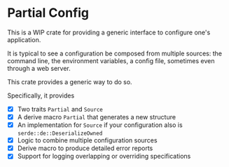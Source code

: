 # Partial Config

This is a WIP crate for providing a generic interface to configure one's application.

It is typical to see a configuration be composed from multiple sources: the command line, the environment variables, a config file, sometimes even through a web server.

This crate provides a generic way to do so.

Specifically, it provides
- [X] Two traits `Partial` and `Source`
- [X] A derive macro `Partial` that generates a new structure
- [X] An implementation for `Source` if your configuration also is `serde::de::DeserializeOwned`
- [X] Logic to combine multiple configuration sources
- [X] Derive macro to produce detailed error reports
- [X] Support for logging overlapping or overriding specifications
